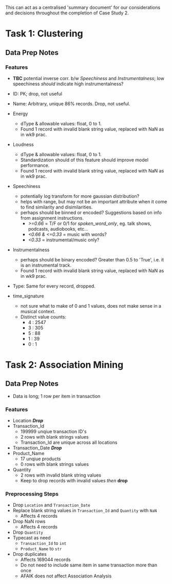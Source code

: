This can act as a centralised 'summary document' for our considerations and decisions throughout the completion of Case Study 2.

# Task 1: Clustering

## Data Prep Notes

### Features
- **TBC** potential inverse corr. b/w *Speechiness* and *Instrumentalness*; low speechiness *should* indicate high instrumentalness?

- ID: PK; drop, not useful
- Name: Arbitrary, unique 86% records. Drop, not useful.
- Energy
    - dType & allowable values: float, 0 to 1.
    - Found 1 record with invalid blank string value, replaced with NaN as in wk9 prac.
- Loudness
    - dType & allowable values: float, 0 to 1.
    - Standardization should of this feature should improve model performance. 
    - Found 1 record with invalid blank string value, replaced with NaN as in wk9 prac.
- Speechiness
    - potentially log transform for more gaussian distribution?
    - helps with range, but may not be an important attribute when it come to find similarity and disimilarities.
    - perhaps should be binned or encoded? Suggestions based on info from assignment instructions.
        - *\>=0.66* = T/F or 0/1 for *spoken_word_only*, eg. talk shows, podcasts, audiobooks, etc...
        - *\<0.66 & \<=0.33* = music with words?
        - *\<0.33* = instrumental/music only?
- Instrumentalness
    - perhaps should be binary encoded? Greater than 0.5 to 'True', i.e. it is an instrumental track.
    - Found 1 record with invalid blank string value, replaced with NaN as in wk9 prac.
- Type: Same for every record, dropped.
- time_signature
    - not sure what to make of 0 and 1 values, does not make sense in a musical context.
    - Distinct value counts:
        - 4 : 2547
        - 3 : 305
        - 5 : 88
        - 1 : 39
        - 0 : 1

# Task 2: Association Mining
## Data Prep Notes
- Data is long; 1 row per item in transaction

### Features
- Location ***Drop***
- Transaction_Id
    - 199999 unqiue transaction ID's
    - 2 rows with blank strings values
    - Transaction_Id are unique across all locations
- Transaction_Date ***Drop***
- Product_Name
    - 17 unqiue products
    - 0 rows with blank strings values
- Quantity
    - 2 rows with invalid blank string values
    - Keep to drop records with invalid values *then* **drop**

### Preprocessing Steps
- Drop `Location` and `Transaction_Date`
- Replace blank string values in `Transaction_Id` and `Quantity` with `NaN`
    - Affects 4 records
- Drop NaN rows
    - Affects 4 records
- Drop `Quantity`
- Typecast as need
    - `Transaction_Id` to `int`
    - `Product_Name` to `str`
- Drop duplicates
    - Affects 169044 records
    - Do not need to include same item in same transaction more than once
    - AFAIK does not affect Association Analysis
